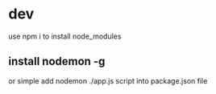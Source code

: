 # dev
  use npm i to install node_modules
## install nodemon -g 
  or simple add nodemon ./app.js script into package.json file
